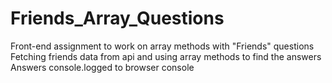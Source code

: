 # Friends_Array_Questions

Front-end assignment to work on array methods with "Friends" questions
Fetching friends data from api and using array methods to find the answers
Answers console.logged to browser console
